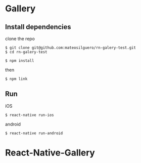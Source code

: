 # Gallery

## Install dependencies

clone the repo

```
$ git clone git@github.com:mateosilguero/rn-galery-test.git
$ cd rn-galery-test
```

```
$ npm install
```
then
```
$ npm link
```

## Run 

iOS
```
$ react-native run-ios
```
android
```
$ react-native run-android
```
# React-Native-Gallery
